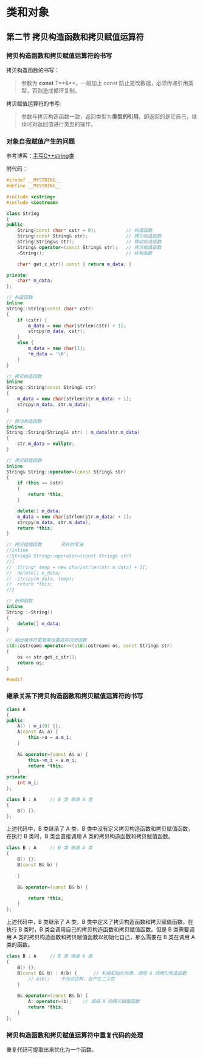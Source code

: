 # 类和对象

## 第二节 拷贝构造函数和拷贝赋值运算符

### 拷贝构造函数和拷贝赋值运算符的书写

拷贝构造函数的书写：

> 参数为 **const** T**&**。一般加上 const 防止更改数据，必须传递引用类型，否则造成循环复制。

拷贝赋值运算符的书写:

>参数与拷贝构造函数一致，返回类型为**类型的引用**，即返回的是它自己，继续可对返回值进行类型的操作。

### 对象自我赋值产生的问题

参考博客：[手写C++string类](https://blog.csdn.net/weixin_45867382/article/details/117417613)

附代码：

```cpp
#ifndef __MYSTRING__
#define __MYSTRING__

#include <cstring>
#include <iostream>

class String
{
public:
	String(const char* cstr = 0);			// 构造函数
	String(const String& str);				// 拷贝构造函数
	String(String&& str);					// 移动构造函数
	String& operator=(const String& str);	// 拷贝赋值函数
	~String();								// 析构函数

	char* get_c_str() const { return m_data; }

private:
	char* m_data;
};

// 构造函数
inline
String::String(const char* cstr)
{
	if (cstr) {
		m_data = new char[strlen(cstr) + 1];
		strcpy(m_data, cstr);
	}
	else {
		m_data = new char[1];
		*m_data = '\0';
	}
}

// 拷贝构造函数
inline
String::String(const String& str)
{
	m_data = new char[strlen(str.m_data) + 1];
	strcpy(m_data, str.m_data);
}

// 移动构造函数
inline
String::String(String&& str) : m_data(str.m_data)
{
	str.m_data = nullptr;
}

// 拷贝赋值函数
inline
String& String::operator=(const String& str)
{
	if (this == &str)
	{
		return *this;
	}

	delete[] m_data;
	m_data = new char[strlen(str.m_data) + 1];
	strcpy(m_data, str.m_data);
	return *this;
}

// 拷贝赋值函数		另外的写法
//inline
//String& String::operator=(const String& str)
//{
//	String* temp = new char[strlen(str.m_data) + 1];
//	delete[] m_data;
//	strcpy(m_data, temp);
//	return *this;
//}

// 析构函数
inline
String::~String()
{
	delete[] m_data;
}

// 输出操作符重载需设置成非成员函数
std::ostream& operator<<(std::ostream& os, const String& str)
{
	os << str.get_c_str();
	return os;
}

#endif
```

### 继承关系下拷贝构造函数和拷贝赋值运算符的书写

```cpp
class A
{
public:
    A() : m_i(0) {};
    A(const A& a) {
        this->a = a.m_i;
    }
    
    A& operator=(const A& a) {
		this->m_i = a.m_i;
        return *this;
    }
private:
    int m_i;
};

class B : A		// B 类 继承 A 类
{
    B() {};
};
```

上述代码中，B 类继承了 A 类，B 类中没有定义拷贝构造函数和拷贝赋值函数，在执行 B 类时，B 类会直接调用 A 类的拷贝构造函数和拷贝赋值函数。

```cpp
class B : A		// B 类 继承 A 类
{
    B() {};
    B(const B& b) {

    }
    
    B& operator=(const B& b) {

        return *this;
    }
};
```

上述代码中，B 类继承了 A 类，B 类中定义了拷贝构造函数和拷贝赋值函数，在执行 B 类时，B 类会调用自己的拷贝构造函数和拷贝赋值函数。但是 B 类需要调用 A 类的拷贝构造函数和拷贝赋值函数以初始化自己，那么需要在 B 类在调用 A 类的函数。

```cpp
class B : A		// B 类 继承 A 类
{
    B() {};
    B(const B& b) : A(b) {		// 利用初始化列表，调用 A 的拷贝构造函数
		// A(b);	不允许这样，会产生二义性
    }
    
    B& operator=(const B& b) {
		A::operator=(b);	// 调用 A 的拷贝赋值函数
        return *this;
    }
};
```



### 拷贝构造函数和拷贝赋值运算符中重复代码的处理

重复代码可提取出来优化为一个函数。